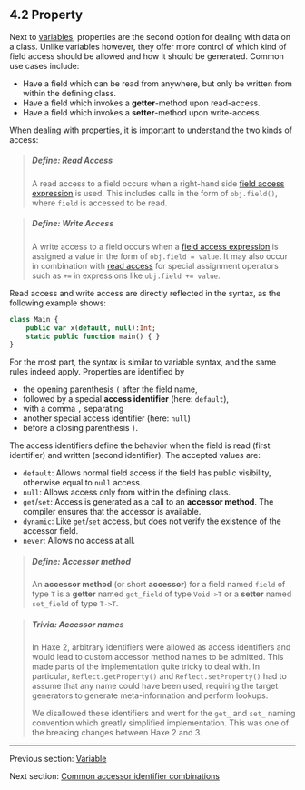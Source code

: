 ## 4.2 Property

Next to [variables](4.1-Variable.md), properties are the second option for dealing with data on a class. Unlike variables however, they offer more control of which kind of field access should be allowed and how it should be generated. Common use cases include:



* Have a field which can be read from anywhere, but only be written from within the defining class.
* Have a field which invokes a **getter**-method upon read-access.
* Have a field which invokes a **setter**-method upon write-access.



When dealing with properties, it is important to understand the two kinds of access:

> ##### Define: Read Access
>
> A read access to a field occurs when a right-hand side [field access expression](5.7-Field_Access.md) is used. This includes calls in the form of `obj.field()`, where `field` is accessed to be read.


> ##### Define: Write Access
>
> A write access to a field occurs when a [field access expression](5.7-Field_Access.md) is assigned a value in the form of `obj.field = value`. It may also occur in combination with [read access](dictionary.md#read-access) for special assignment operators such as `+=` in expressions like `obj.field += value`.
 

Read access and write access are directly reflected in the syntax, as the following example shows:

```haxe
class Main {
	public var x(default, null):Int;
	static public function main() { }
}
```

For the most part, the syntax is similar to variable syntax, and the same rules indeed apply. Properties are identified by



* the opening parenthesis `(` after the field name,
* followed by a special **access identifier** (here: `default`),
* with a comma `,` separating
* another special access identifier (here: `null`)
* before a closing parenthesis `)`.



The access identifiers define the behavior when the field is read (first identifier) and written (second identifier). The accepted values are:



* `default`: Allows normal field access if the field has public visibility, otherwise equal to `null` access.
* `null`: Allows access only from within the defining class.
* `get`/`set`: Access is generated as a call to an **accessor method**. The compiler ensures that the accessor is available.
* `dynamic`: Like `get`/`set` access, but does not verify the existence of the accessor field.
* `never`: Allows no access at all.



> ##### Define: Accessor method
>
> An **accessor method** (or short **accessor**) for a field named `field` of type `T` is a **getter** named `get_field` of type `Void->T` or a **setter** named `set_field` of type `T->T`.


> ##### Trivia: Accessor names
>
> In Haxe 2, arbitrary identifiers were allowed as access identifiers and would lead to custom accessor method names to be admitted. This made parts of the implementation quite tricky to deal with. In particular, `Reflect.getProperty()` and `Reflect.setProperty()` had to assume that any name could have been used, requiring the target generators to generate meta-information and perform lookups.
> 
> We disallowed these identifiers and went for the `get_` and `set_` naming convention which greatly simplified implementation. This was one of the breaking changes between Haxe 2 and 3.

---

Previous section: [Variable](4.1-Variable.md)

Next section: [Common accessor identifier combinations](4.2.1-Common_accessor_identifier_combinations.md)